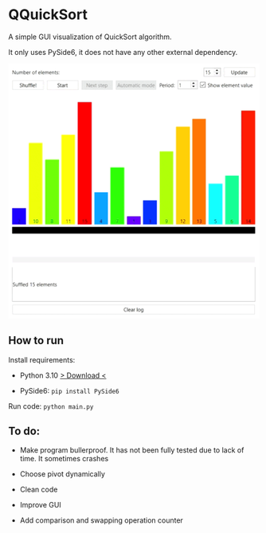 # QQuickSort

A simple GUI visualization of QuickSort algorithm.

It only uses PySide6, it does not have any other external dependency.

![thumbnail of the program](thumbnail.gif)

## How to run

Install requirements:
- Python 3.10 [> Download <](https://www.python.org/downloads/)

- PySide6: ``pip install PySide6``

Run code:
``python main.py``

## To do:

- Make program bullerproof. 
It has not been fully tested due to lack of time. 
It sometimes crashes

- Choose pivot dynamically 
- Clean code
- Improve GUI
- Add comparison and swapping operation counter